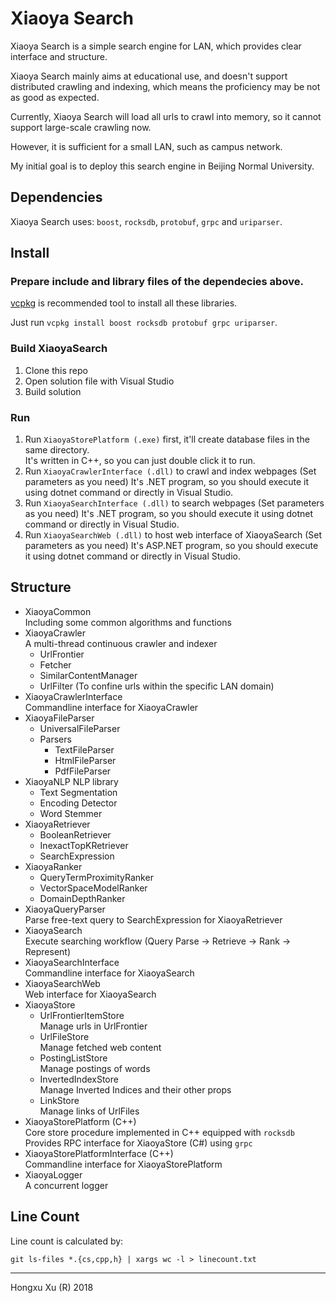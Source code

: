 # Xiaoya Search

Xiaoya Search is a simple search engine for LAN, which provides clear interface and structure.

Xiaoya Search mainly aims at educational use, and doesn't support distributed crawling and indexing, which means the proficiency may be not as good as expected.

Currently, Xiaoya Search will load all urls to crawl into memory, so it cannot support large-scale crawling now.

However, it is sufficient for a small LAN, such as campus network. 

My initial goal is to deploy this search engine in Beijing Normal University.

## Dependencies

Xiaoya Search uses: `boost`, `rocksdb`, `protobuf`, `grpc` and `uriparser`.

## Install

### Prepare include and library files of the dependecies above.

[vcpkg](https://github.com/Microsoft/vcpkg) is recommended tool to install all these libraries.

Just run `vcpkg install boost rocksdb protobuf grpc uriparser`.

### Build XiaoyaSearch

1. Clone this repo
2. Open solution file with Visual Studio
3. Build solution

### Run

1. Run `XiaoyaStorePlatform (.exe)` first, it'll create database files in the same directory.  
   It's written in C++, so you can just double click it to run.
2. Run `XiaoyaCrawlerInterface (.dll)` to crawl and index webpages (Set parameters as you need)
   It's .NET program, so you should execute it using dotnet command or directly in Visual Studio.
3. Run `XiaoyaSearchInterface (.dll)` to search webpages (Set parameters as you need)
   It's .NET program, so you should execute it using dotnet command or directly in Visual Studio.
4. Run `XiaoyaSearchWeb (.dll)` to host web interface of XiaoyaSearch (Set parameters as you need)
   It's ASP.NET program, so you should execute it using dotnet command or directly in Visual Studio.

## Structure

- XiaoyaCommon  
  Including some common algorithms and functions
- XiaoyaCrawler  
  A multi-thread continuous crawler and indexer
	- UrlFrontier
	- Fetcher
	- SimilarContentManager
	- UrlFilter (To confine urls within the specific LAN domain)
- XiaoyaCrawlerInterface  
  Commandline interface for XiaoyaCrawler
- XiaoyaFileParser
	- UniversalFileParser
	- Parsers
		- TextFileParser
		- HtmlFileParser
		- PdfFileParser
- XiaoyaNLP
  NLP library
	- Text Segmentation
	- Encoding Detector
	- Word Stemmer
- XiaoyaRetriever
	- BooleanRetriever
	- InexactTopKRetriever
	- SearchExpression
- XiaoyaRanker
	- QueryTermProximityRanker
	- VectorSpaceModelRanker
	- DomainDepthRanker
- XiaoyaQueryParser  
  Parse free-text query to SearchExpression for XiaoyaRetriever
- XiaoyaSearch   
  Execute searching workflow (Query Parse -> Retrieve -> Rank -> Represent)
- XiaoyaSearchInterface  
  Commandline interface for XiaoyaSearch
- XiaoyaSearchWeb  
  Web interface for XiaoyaSearch
- XiaoyaStore
	- UrlFrontierItemStore  
	  Manage urls in UrlFrontier
	- UrlFileStore  
	  Manage fetched web content
	- PostingListStore   
	  Manage postings of words
	- InvertedIndexStore  
	  Manage Inverted Indices and their other props
	- LinkStore   
	  Manage links of UrlFiles
- XiaoyaStorePlatform (C++)  
  Core store procedure implemented in C++ equipped with `rocksdb`   
  Provides RPC interface for XiaoyaStore (C#) using `grpc`
- XiaoyaStorePlatformInterface (C++)  
  Commandline interface for XiaoyaStorePlatform
- XiaoyaLogger  
  A concurrent logger

## Line Count

Line count is calculated by: 

``` shell
git ls-files *.{cs,cpp,h} | xargs wc -l > linecount.txt
```

  ---

  Hongxu Xu (R) 2018